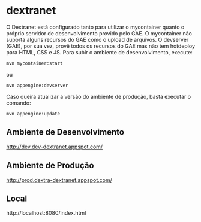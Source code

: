dextranet
=========

O Dextranet está configurado tanto para utilizar o mycontainer quanto o próprio servidor de desenvolvimento provido pelo GAE. O mycontainer não suporta alguns recursos do GAE como o upload de arquivos. O devserver (GAE), por sua vez, provê todos os recursos do GAE mas não tem hotdeploy para HTML, CSS e JS. Para subir o ambiente de desenvolvimento, execute:
```
mvn mycontainer:start
```
ou
```
mvn appengine:devserver
```


Caso queira atualizar a versão do ambiente de produção, basta executar o comando:
```
mvn appengine:update
```

Ambiente de Desenvolvimento
---------------------------

http://dev.dev-dextranet.appspot.com/

Ambiente de Produção
---------------------------

http://prod.dextra-dextranet.appspot.com/

Local
-----

http://localhost:8080/index.html

